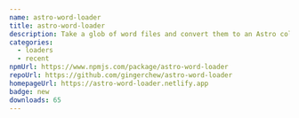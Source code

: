 ```yaml
---
name: astro-word-loader
title: astro-word-loader
description: Take a glob of word files and convert them to an Astro collection.
categories:
  - loaders
  - recent
npmUrl: https://www.npmjs.com/package/astro-word-loader
repoUrl: https://github.com/gingerchew/astro-word-loader
homepageUrl: https://astro-word-loader.netlify.app
badge: new
downloads: 65
---
```


